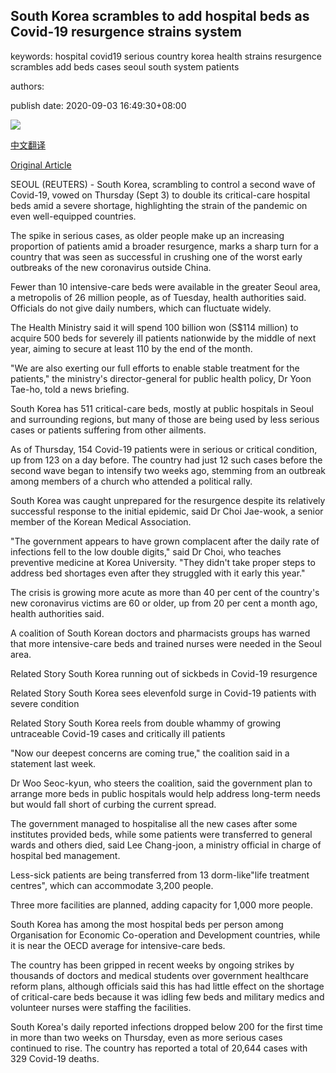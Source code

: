 ## South Korea scrambles to add hospital beds as Covid-19 resurgence strains system

keywords: hospital covid19 serious country korea health strains resurgence scrambles add beds cases seoul south system patients

authors: 

publish date: 2020-09-03 16:49:30+08:00

![](https://www.straitstimes.com/sites/default/files/styles/x_large/public/articles/2020/09/03/yq-skhospital-03092024.jpg?itok=Rd8hhF1R)

[中文翻译](South%20Korea%20scrambles%20to%20add%20hospital%20beds%20as%20Covid-19%20resurgence%20strains%20system_zh.md)

[Original Article](https://www.straitstimes.com/asia/east-asia/south-korea-scrambles-to-add-hospital-beds-as-covid-19-resurgence-strains-system)

SEOUL (REUTERS) - South Korea, scrambling to control a second wave of Covid-19, vowed on Thursday (Sept 3) to double its critical-care hospital beds amid a severe shortage, highlighting the strain of the pandemic on even well-equipped countries.

The spike in serious cases, as older people make up an increasing proportion of patients amid a broader resurgence, marks a sharp turn for a country that was seen as successful in crushing one of the worst early outbreaks of the new coronavirus outside China.

Fewer than 10 intensive-care beds were available in the greater Seoul area, a metropolis of 26 million people, as of Tuesday, health authorities said. Officials do not give daily numbers, which can fluctuate widely.

The Health Ministry said it will spend 100 billion won (S$114 million) to acquire 500 beds for severely ill patients nationwide by the middle of next year, aiming to secure at least 110 by the end of the month.

"We are also exerting our full efforts to enable stable treatment for the patients," the ministry's director-general for public health policy, Dr Yoon Tae-ho, told a news briefing.

South Korea has 511 critical-care beds, mostly at public hospitals in Seoul and surrounding regions, but many of those are being used by less serious cases or patients suffering from other ailments.

As of Thursday, 154 Covid-19 patients were in serious or critical condition, up from 123 on a day before. The country had just 12 such cases before the second wave began to intensify two weeks ago, stemming from an outbreak among members of a church who attended a political rally.

South Korea was caught unprepared for the resurgence despite its relatively successful response to the initial epidemic, said Dr Choi Jae-wook, a senior member of the Korean Medical Association.

"The government appears to have grown complacent after the daily rate of infections fell to the low double digits," said Dr Choi, who teaches preventive medicine at Korea University. "They didn't take proper steps to address bed shortages even after they struggled with it early this year."

The crisis is growing more acute as more than 40 per cent of the country's new coronavirus victims are 60 or older, up from 20 per cent a month ago, health authorities said.

A coalition of South Korean doctors and pharmacists groups has warned that more intensive-care beds and trained nurses were needed in the Seoul area.

Related Story South Korea running out of sickbeds in Covid-19 resurgence

Related Story South Korea sees elevenfold surge in Covid-19 patients with severe condition

Related Story South Korea reels from double whammy of growing untraceable Covid-19 cases and critically ill patients

"Now our deepest concerns are coming true," the coalition said in a statement last week.

Dr Woo Seoc-kyun, who steers the coalition, said the government plan to arrange more beds in public hospitals would help address long-term needs but would fall short of curbing the current spread.

The government managed to hospitalise all the new cases after some institutes provided beds, while some patients were transferred to general wards and others died, said Lee Chang-joon, a ministry official in charge of hospital bed management.

Less-sick patients are being transferred from 13 dorm-like"life treatment centres", which can accommodate 3,200 people.

Three more facilities are planned, adding capacity for 1,000 more people.

South Korea has among the most hospital beds per person among Organisation for Economic Co-operation and Development countries, while it is near the OECD average for intensive-care beds.

The country has been gripped in recent weeks by ongoing strikes by thousands of doctors and medical students over government healthcare reform plans, although officials said this has had little effect on the shortage of critical-care beds because it was idling few beds and military medics and volunteer nurses were staffing the facilities.

South Korea's daily reported infections dropped below 200 for the first time in more than two weeks on Thursday, even as more serious cases continued to rise. The country has reported a total of 20,644 cases with 329 Covid-19 deaths.